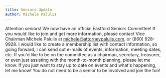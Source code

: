 ```yaml
---
title: Seniors Update
author: Michele Palulis
---
```


Attention seniors! We now have an official Eastford Seniors Committee!
If you would like to join and get more information, please contact Vice
Chairman Michele Palulis at <michele@attorneypalulis.com>, or (860)
928-9928. I would like to create a membership list with contact
information, so going forward, I can send out e-mails of events,
information, meeting dates, etc. If you'd like to be on the committee as
a chairman, secretary, treasurer, or even just assisting with the
month-to-month planning, please let me know. If you just want to stay up
to date on events and what's happening, let me know! You do not need to
be a senior to be involved and join the fun!
